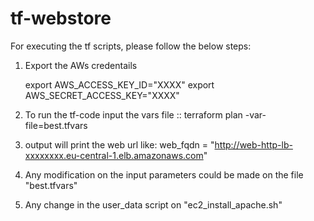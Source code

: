 # tf-webstore

For executing the tf scripts, please follow the below steps:

1. Export the AWs credentails

    export AWS_ACCESS_KEY_ID="XXXX"
    export AWS_SECRET_ACCESS_KEY="XXXX"

2. To run the tf-code input the vars file ::  terraform  plan -var-file=best.tfvars

3. output will print the web url like:
    web_fqdn = "http://web-http-lb-xxxxxxxx.eu-central-1.elb.amazonaws.com"

4. Any modification on the input parameters could be made on the file "best.tfvars"

5. Any change in the user_data script on "ec2_install_apache.sh"
